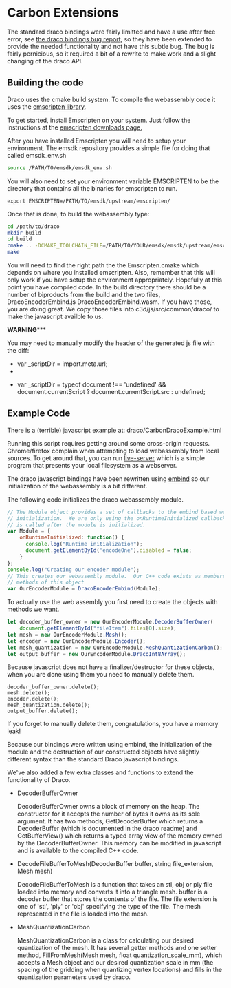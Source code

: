 # Carbon Extensions

The standard draco bindings were fairly limitted and have a use after free error, see [the draco bindings bug report](https://github.com/google/draco/issues/513), so they have been extended to provide the needed functionality and not have this subtle bug.  The bug is fairly pernicious, so it required a bit of a rewrite to make work and a slight changing of the draco API.


## Building the code
Draco uses the cmake build system.  To compile the webassembly code it uses the [emscripten library](https://emscripten.org).

To get started, install Emscripten on your system. Just follow the instructions at the [emscripten downloads page.](https://emscripten.org/docs/getting_started/downloads.html)

After you have installed Emscripten you will need to setup your environment.  The emsdk repository provides a simple file for doing that called emsdk_env.sh

```bash
source /PATH/TO/emsdk/emsdk_env.sh
```

You will also need to set your environment variable EMSCRIPTEN to be the directory that contains all the binaries for emscripten to run.
```
export EMSCRIPTEN=/PATH/TO/emsdk/upstream/emscripten/
```


Once that is done, to build the webassembly type:

```bash
cd /path/to/draco
mkdir build
cd build
cmake .. -DCMAKE_TOOLCHAIN_FILE=/PATH/TO/YOUR/emsdk/emsdk/upstream/emscripten/cmake/Modules/Platform/Emscripten.cmake -DENABLE_WASM=ON -DENABLE_EMBIND=ON ..
make
```

You will need to find the right path the the Emscripten.cmake which depends on where you installed emscripten.  Also, remember that this will only work if you have setup the environment appropriately.  Hopefully at this point you have compiled code.  In the build directory there should be a number of biproducts from the build and the two files, DracoEncoderEmbind.js  DracoEncoderEmbind.wasm.  If you have those, you are doing great.  We copy those files into c3d/js/src/common/draco/ to make the javascript availble to us.


********WARNING***********

You may need to manually modify the header of the generated js file with the diff:
-  var _scriptDir = import.meta.url;
-  
+  var _scriptDir = typeof document !== 'undefined' && document.currentScript ? document.currentScript.src : undefined; 




## Example Code

There is a (terrible) javascript example at: draco/CarbonDracoExample.html

Running this script requires getting around some cross-origin requests.  Chrome/firefox complain when attempting to load webassembly from local sources.  To get around that, you can run [live-server](https://www.npmjs.com/package/live-server) which is a simple program that presents your local filesystem as a webserver.

The draco javascript bindings have been rewritten using [embind](https://emscripten.org/docs/porting/connecting_cpp_and_javascript/embind.html) so our initialization of the webassembly is a bit different.

The following code initializes the draco webassembly module.

```javascript
// The Module object provides a set of callbacks to the embind based webassembly
// initialization.  We are only using the onRuntimeInitialized callback which
// is called after the module is initialized.
var Module = {
    onRuntimeInitialized: function() {
      console.log("Runtime initialization");
      document.getElementById('encodeOne').disabled = false;
    }
};
console.log("Creating our encoder module");
// This creates our webassembly module.  Our C++ code exists as members and
// methods of this object
var OurEncoderModule = DracoEncoderEmbind(Module);
```

To actually use the web assembly you first need to create the objects with methods we want.
```javascript
let decoder_buffer_owner = new OurEncoderModule.DecoderBufferOwner( 
    document.getElementById("fileItem").files[0].size);
let mesh = new OurEncoderModule.Mesh(); 
let encoder = new OurEncoderModule.Encoder();
let mesh_quantization = new OurEncoderModule.MeshQuantizationCarbon();
let output_buffer = new OurEncoderModule.DracoInt8Array();
```

Because javascript does not have a finalizer/destructor for these objects, when you are done using them  you need to manually delete them.

```
decoder_buffer_owner.delete();
mesh.delete();
encoder.delete();
mesh_quantization.delete();
output_buffer.delete();
```

If you forget to manually delete them, congratulations, you have a memory leak!

Because our bindings were written using embind, the initialization of the module and the destruction of our constructed objects have slightly different syntax than the standard Draco javascript bindings.

We've also added a few extra classes and functions to extend the functionality of Draco.

* DecoderBufferOwner

  DecoderBufferOwner owns a block of memory on the heap.  The constructor for it accepts the number of bytes it owns as its sole argument.  It has two methods, GetDecoderBuffer which returns a DecoderBuffer (which is documented in the draco readme) and GetBufferView() which returns a typed array view of the memory owned by the DecoderBufferOwner.  This memory can be modified in javascript and is available to the compiled C++ code.

* DecodeFileBufferToMesh(DecoderBuffer buffer, string file_extension, Mesh mesh)

  DecodeFileBufferToMesh is a function that takes an stl, obj or ply file loaded into memory and converts it into a triangle mesh.  buffer is a decoder buffer that stores the contents of the file.  The file extension is one of 'stl', 'ply' or 'obj' specifying the type of the file.  The mesh represented in the file is loaded into the mesh.

* MeshQuantizationCarbon

  MeshQuantizationCarbon is a class for calculating our desired quantization of the mesh.  It has several getter methods and one setter method, FillFromMesh(Mesh mesh, float quantization_scale_mm), which accepts a Mesh object and our desired quantization scale in mm (the spacing of the gridding when quantizing vertex locations) and fills in the quantization parameters used by draco.

